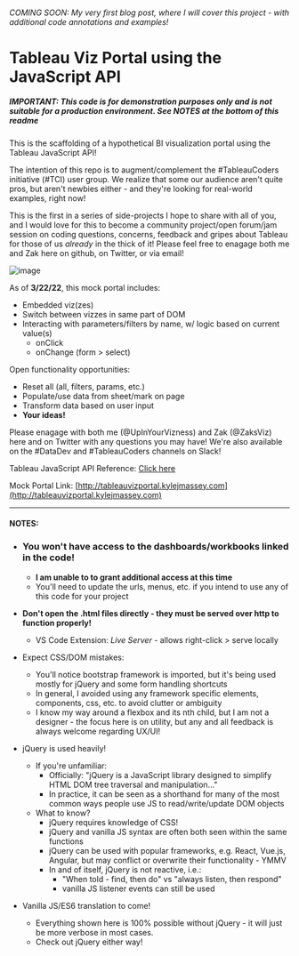 ###### *COMING SOON: My very first blog post, where I will cover this project - with additional code annotations and examples!*

# Tableau Viz Portal using the JavaScript API
##### *IMPORTANT: This code is for demonstration purposes only and is not suitable for a production environment. See NOTES at the bottom of this readme*

This is the scaffolding of a hypothetical BI visualization portal using the Tableau JavaScript API!

The intention of this repo is to augment/complement the #TableauCoders initiative (#TCI) user group. We realize that some our audience aren't quite pros, but aren't newbies either - and they're looking for real-world examples, right now!

This is the first in a series of side-projects I hope to share with all of you, and I would love for this to become a community project/open forum/jam session on coding questions, concerns, feedback and gripes about Tableau for those of us *already* in the thick of it! Please feel free to enagage both me and Zak here on github, on Twitter, or via email!

![image](https://user-images.githubusercontent.com/67481849/159615201-f5a04ab8-59df-4266-8eff-4e75339415ab.png)


As of **3/22/22**, this mock portal includes:
- Embedded viz(zes)
- Switch between vizzes in same part of DOM
- Interacting with parameters/filters by name, w/ logic based on current value(s)
  - onClick
  - onChange (form > select)

Open functionality opportunities:
- Reset all (all, filters, params, etc.)
- Populate/use data from sheet/mark on page
- Transform data based on user input
- **Your ideas!**

Please enagage with both me (@UpInYourVizness) and Zak (@ZaksViz) here and on Twitter with any questions you may have! We're also available on the #DataDev and #TableauCoders channels on Slack!



Tableau JavaScript API Reference: [Click here](https://help.tableau.com/current/api/js_api/en-us/JavaScriptAPI/js_api_ref.htm)

Mock Portal Link: [http://tableauvizportal.kylejmassey.com](http://tableauvizportal.kylejmassey.com)

-------------

#### NOTES:
- ### You won't have access to the dashboards/workbooks linked in the code! ###
  - **I am unable to to grant additional access at this time**
  - You'll need to update the urls, menus, etc. if you intend to use any of this code for your project
- **Don't open the .html files directly - they must be served over http to function properly!**
  - VS Code Extension: *Live Server* - allows right-click > serve locally
- Expect CSS/DOM mistakes:
  - You'll notice bootstrap framework is imported, but it's being used mostly for jQuery and some form handling shortcuts
  - In general, I avoided using any framework specific elements, components, css, etc. to avoid clutter or ambiguity
  - I know my way around a flexbox and its nth child, but I am not a designer - the focus here is on utility, but any and all feedback is always welcome regarding UX/UI!
  
- jQuery is used heavily!
  - If you're unfamiliar:
    - Officially: "jQuery is a JavaScript library designed to simplify HTML DOM tree traversal and manipulation..."
    - In practice, it can be seen as a shorthand for many of the most common ways people use JS to read/write/update DOM objects
  - What to know?
    - jQuery requires knowledge of CSS!
    - jQuery and vanilla JS syntax are often both seen within the same functions
    - jQuery can be used with popular frameworks, e.g. React, Vue.js, Angular, but may conflict or overwrite their functionality - YMMV
    - In and of itself, jQuery is not reactive, i.e.:
      - "When told - find, then do" vs "always listen, then respond"
      - vanilla JS listener events can still be used
      
- Vanilla JS/ES6 translation to come!
  - Everything shown here is 100% possible without jQuery - it will just be more verbose in most cases.
  - Check out jQuery either way!
